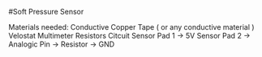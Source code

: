 #Soft Pressure Sensor

Materials needed:
Conductive Copper Tape ( or any conductive material )
Velostat
Multimeter
Resistors
Citcuit
Sensor Pad 1 -> 5V
Sensor Pad 2 -> Analogic Pin -> Resistor -> GND

